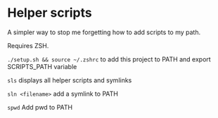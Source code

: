 # Helper scripts

A simpler way to stop me forgetting how to add scripts to my path.

Requires ZSH.

`./setup.sh && source ~/.zshrc` to add this project to PATH and export SCRIPTS_PATH variable

`sls` displays all helper scripts and symlinks

`sln <filename>` add a symlink to PATH

`spwd` Add pwd to PATH